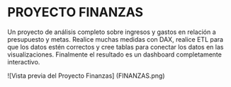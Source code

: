 
# PROYECTO FINANZAS

Un proyecto de análisis completo sobre ingresos y gastos en relación a presupuesto y metas.
Realice muchas medidas con DAX, realice ETL para que los datos estén correctos y cree tablas para conectar los datos en las visualizaciones. Finalmente el resultado es un dashboard completamente interactivo. 

![Vista previa del Proyecto Finanzas] (FINANZAS.png)